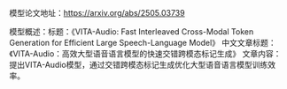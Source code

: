 模型论文地址：https://arxiv.org/abs/2505.03739

模型概述：标题：《VITA-Audio: Fast Interleaved Cross-Modal Token Generation for Efficient Large Speech-Language Model》
中文文章标题：《VITA-Audio：高效大型语音语言模型的快速交错跨模态标记生成》
文章内容：提出VITA-Audio模型，通过交错跨模态标记生成优化大型语音语言模型训练效率。
